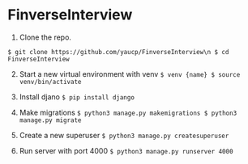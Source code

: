 # FinverseInterview

1. Clone the repo. 

`$ git clone https://github.com/yaucp/FinverseInterview\n
$ cd FinverseInterview`

2. Start a new virtual environment with venv
`$ venv {name}
$ source venv/bin/activate`

3. Install djano
`$ pip install django`

4. Make migrations
`$ python3 manage.py makemigrations
$ python3 manage.py migrate`

5. Create a new superuser
`$ python3 manage.py createsuperuser`

6. Run server with port 4000
`$ python3 manage.py runserver 4000`

